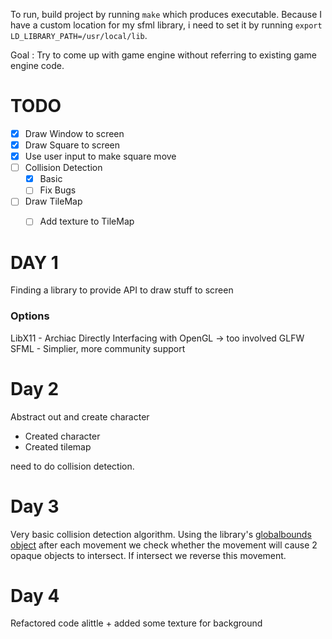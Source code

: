 

To run, build project by running `make` which produces executable. Because I have a custom location for my sfml library, i need to set it by running `export LD_LIBRARY_PATH=/usr/local/lib`. 

Goal : Try to come up with game engine without referring to existing game engine code.


# TODO

- [x] Draw Window to screen
- [x] Draw Square to screen
- [x] Use user input to make square move
- [ ] Collision Detection
  - [X] Basic
  - [ ] Fix Bugs
- [ ] Draw TileMap
  - [ ] Add texture to TileMap
 

# DAY 1

Finding a library to provide API to draw stuff to screen

### Options
 
LibX11 - Archiac
Directly Interfacing with OpenGL -> too involved
GLFW
SFML - Simplier, more community support


# Day 2
Abstract out and create character
- Created character
- Created tilemap

need to do collision detection.

# Day 3

Very basic collision detection algorithm. Using the library's [globalbounds object](https://www.sfml-dev.org/tutorials/2.5/graphics-transform.php) after each movement we check whether the movement will cause 2 opaque objects to intersect. If intersect we reverse this movement.

# Day 4
Refactored code alittle + added some texture for background

